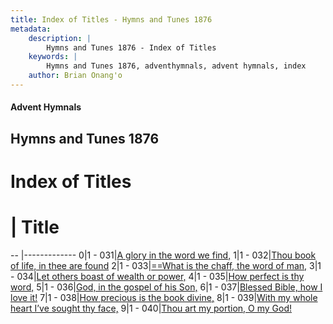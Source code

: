 ```yaml
---
title: Index of Titles - Hymns and Tunes 1876
metadata:
    description: |
        Hymns and Tunes 1876 - Index of Titles
    keywords: |
        Hymns and Tunes 1876, adventhymnals, advent hymnals, index
    author: Brian Onang'o
---
```


#### Advent Hymnals

## Hymns and Tunes 1876

# Index of Titles
# | Title                        
-- |-------------
0|1 - 031|[A glory in the word we find,](/001-100/031-040/01.A-glory-in-the-word-we-find,)
1|1 - 032|[Thou book of life, in thee are found](/001-100/031-040/02.Thou-book-of-life,-in-thee-are-found)
2|1 - 033|[==What is the chaff, the word of man,](/001-100/031-040/03.==What-is-the-chaff,-the-word-of-man,)
3|1 - 034|[Let others boast of wealth or power,](/001-100/031-040/04.Let-others-boast-of-wealth-or-power,)
4|1 - 035|[How perfect is thy word,](/001-100/031-040/05.How-perfect-is-thy-word,)
5|1 - 036|[God, in the gospel of his Son,](/001-100/031-040/06.God,-in-the-gospel-of-his-Son,)
6|1 - 037|[Blessed Bible, how I love it!](/001-100/031-040/07.Blessed-Bible,-how-I-love-it!)
7|1 - 038|[How precious is the book divine,](/001-100/031-040/08.How-precious-is-the-book-divine,)
8|1 - 039|[With my whole heart I’ve sought thy face,](/001-100/031-040/09.With-my-whole-heart-I’ve-sought-thy-face,)
9|1 - 040|[Thou art my portion, O my God!](/001-100/031-040/10.Thou-art-my-portion,-O-my-God!)